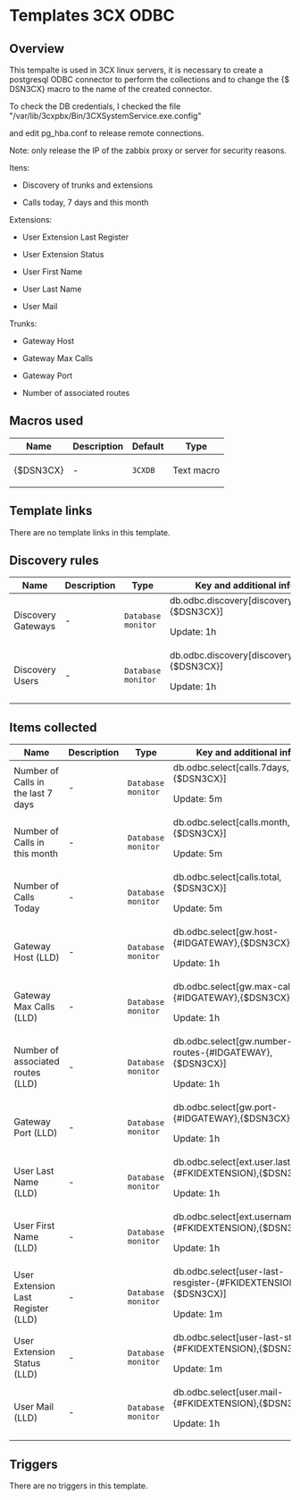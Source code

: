 # Templates 3CX ODBC

## Overview

This tempalte is used in 3CX linux servers, it is necessary to create a postgresql ODBC connector to perform the collections and to change the {$ DSN3CX} macro to the name of the created connector.


 


To check the DB credentials, I checked the file "/var/lib/3cxpbx/Bin/3CXSystemService.exe.config"


and edit pg\_hba.conf to release remote connections.


 


Note: only release the IP of the zabbix proxy or server for security reasons.


 


Itens: 


- Discovery of trunks and extensions


- Calls today, 7 days and this month


 


Extensions:


- User Extension Last Register


- User Extension Status


- User First Name


- User Last Name 


- User Mail


 


Trunks:


- Gateway Host


- Gateway Max Calls


- Gateway Port


- Number of associated routes

## Macros used

|Name|Description|Default|Type|
|----|-----------|-------|----|
|{$DSN3CX}|<p>-</p>|`3CXDB`|Text macro|
## Template links

There are no template links in this template.

## Discovery rules

|Name|Description|Type|Key and additional info|
|----|-----------|----|----|
|Discovery Gateways|<p>-</p>|`Database monitor`|db.odbc.discovery[discovery.gws,{$DSN3CX}]<p>Update: 1h</p>|
|Discovery Users|<p>-</p>|`Database monitor`|db.odbc.discovery[discovery.users,{$DSN3CX}]<p>Update: 1h</p>|
## Items collected

|Name|Description|Type|Key and additional info|
|----|-----------|----|----|
|Number of Calls in the last 7 days|<p>-</p>|`Database monitor`|db.odbc.select[calls.7days,{$DSN3CX}]<p>Update: 5m</p>|
|Number of Calls in this month|<p>-</p>|`Database monitor`|db.odbc.select[calls.month,{$DSN3CX}]<p>Update: 5m</p>|
|Number of Calls Today|<p>-</p>|`Database monitor`|db.odbc.select[calls.total,{$DSN3CX}]<p>Update: 5m</p>|
|Gateway Host (LLD)|<p>-</p>|`Database monitor`|db.odbc.select[gw.host-{#IDGATEWAY},{$DSN3CX}]<p>Update: 1h</p>|
|Gateway Max Calls (LLD)|<p>-</p>|`Database monitor`|db.odbc.select[gw.max-calls-{#IDGATEWAY},{$DSN3CX}]<p>Update: 1h</p>|
|Number of associated routes (LLD)|<p>-</p>|`Database monitor`|db.odbc.select[gw.number-routes-{#IDGATEWAY},{$DSN3CX}]<p>Update: 1h</p>|
|Gateway Port (LLD)|<p>-</p>|`Database monitor`|db.odbc.select[gw.port-{#IDGATEWAY},{$DSN3CX}]<p>Update: 1h</p>|
|User Last Name (LLD)|<p>-</p>|`Database monitor`|db.odbc.select[ext.user.lastname-{#FKIDEXTENSION},{$DSN3CX}]<p>Update: 1h</p>|
|User First Name (LLD)|<p>-</p>|`Database monitor`|db.odbc.select[ext.username-{#FKIDEXTENSION},{$DSN3CX}]<p>Update: 1h</p>|
|User Extension Last Register (LLD)|<p>-</p>|`Database monitor`|db.odbc.select[user-last-resgister-{#FKIDEXTENSION},{$DSN3CX}]<p>Update: 1m</p>|
|User Extension Status (LLD)|<p>-</p>|`Database monitor`|db.odbc.select[user-last-status-{#FKIDEXTENSION},{$DSN3CX}]<p>Update: 1m</p>|
|User Mail (LLD)|<p>-</p>|`Database monitor`|db.odbc.select[user.mail-{#FKIDEXTENSION},{$DSN3CX}]<p>Update: 1h</p>|
## Triggers

There are no triggers in this template.

